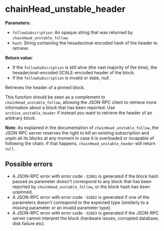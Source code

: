 # chainHead_unstable_header

**Parameters**:

- `followSubscription`: An opaque string that was returned by `chainHead_unstable_follow`.
- `hash`: String containing the hexadecimal-encoded hash of the header to retrieve.

**Return value**:

- If the `followSubscription` is still alive (the vast majority of the time), the hexadecimal-encoded SCALE-encoded header of the block.
- If the `followSubscription` is invalid or stale, *null*.

Retrieves the header of a pinned block.

This function should be seen as a complement to `chainHead_unstable_follow`, allowing the JSON-RPC client to retrieve more information about a block that has been reported. Use `archive_unstable_header` if instead you want to retrieve the header of an arbitrary block.

**Note**: As explained in the documentation of `chainHead_unstable_follow`, the JSON-RPC server reserves the right to kill an existing subscription and unpin all its blocks at any moment in case it is overloaded or incapable of following the chain. If that happens, `chainHead_unstable_header` will return `null`.

## Possible errors

- A JSON-RPC error with error code `-32801` is generated if the block hash passed as parameter doesn't correspond to any block that has been reported by `chainHead_unstable_follow`, or the block hash has been unpinned.
- A JSON-RPC error with error code `-32602` is generated if one of the parameters doesn't correspond to the expected type (similarly to a missing parameter or an invalid parameter type).
- A JSON-RPC error with error code `-32603` is generated if the JSON-RPC server cannot interpret the block (hardware issues, corrupted database, disk failure etc).
